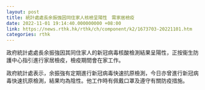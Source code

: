 ```yaml
---
layout: post
title: 統計處處長余振強因同住家人核檢呈陽性　需家居檢疫
date: 2022-11-01 19:14:40.000000000 +08:00
link: https://news.rthk.hk/rthk/ch/component/k2/1673703-20221101.htm
categories: rthk
---
```


政府統計處處長余振強因其同住家人的新冠病毒核酸檢測結果呈陽性，正按衞生防護中心指引進行家居檢疫，檢疫期間會在家工作。
 
政府統計處表示，余振強有定期進行新冠病毒快速抗原檢測，今日亦曾進行新冠病毒快速抗原檢測，結果均為陰性。他工作時有佩戴口罩及遵守有關防疫措施。
